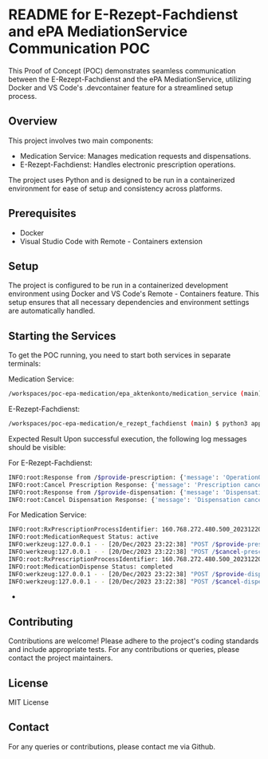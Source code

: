 # README for E-Rezept-Fachdienst and ePA MediationService Communication POC

This Proof of Concept (POC) demonstrates seamless communication between the E-Rezept-Fachdienst and the ePA MediationService, utilizing Docker and VS Code's .devcontainer feature for a streamlined setup process.

## Overview

This project involves two main components:

- Medication Service: Manages medication requests and dispensations.
- E-Rezept-Fachdienst: Handles electronic prescription operations.

The project uses Python and is designed to be run in a containerized environment for ease of setup and consistency across platforms.

## Prerequisites

- Docker
- Visual Studio Code with Remote - Containers extension

## Setup

The project is configured to be run in a containerized development environment using Docker and VS Code's Remote - Containers feature. This setup ensures that all necessary dependencies and environment settings are automatically handled.

## Starting the Services

To get the POC running, you need to start both services in separate terminals:

Medication Service:

```bash
/workspaces/poc-epa-medication/epa_aktenkonto/medication_service (main) $ python app.py
```

E-Rezept-Fachdienst:
```bash
/workspaces/poc-epa-medication/e_rezept_fachdienst (main) $ python3 app.py
```

Expected Result
Upon successful execution, the following log messages should be visible:

For E-Rezept-Fachdienst:
```bash
INFO:root:Response from /$provide-prescription: {'message': 'OperationOutcome (success)'}
INFO:root:Cancel Prescription Response: {'message': 'Prescription cancelled successfully'}
INFO:root:Response from /$provide-dispensation: {'message': 'Dispensation provided successfully'}
INFO:root:Cancel Dispensation Response: {'message': 'Dispensation cancelled successfully'}
```

For Medication Service:
```bash
INFO:root:RxPrescriptionProcessIdentifier: 160.768.272.480.500_20231220
INFO:root:MedicationRequest Status: active
INFO:werkzeug:127.0.0.1 - - [20/Dec/2023 23:22:38] "POST /$provide-prescription HTTP/1.1" 200 -
INFO:werkzeug:127.0.0.1 - - [20/Dec/2023 23:22:38] "POST /$cancel-prescription HTTP/1.1" 200 -
INFO:root:RxPrescriptionProcessIdentifier: 160.768.272.480.500_20231220
INFO:root:MedicationDispense Status: completed
INFO:werkzeug:127.0.0.1 - - [20/Dec/2023 23:22:38] "POST /$provide-dispensation HTTP/1.1" 200 -
INFO:werkzeug:127.0.0.1 - - [20/Dec/2023 23:22:38] "POST /$cancel-dispensation HTTP/1.1" 200 -
```
-
## Contributing
Contributions are welcome! Please adhere to the project's coding standards and include appropriate tests. For any contributions or queries, please contact the project maintainers.

## License
MIT License

## Contact
For any queries or contributions, please contact me via Github.